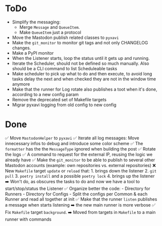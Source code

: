 # ToDo

- Simplify the messaging:
    - Merge `Message` and `QueueItem`.
    - Make `QueueItem` just a protocol
- Move the Mastodon publish related classes to `pyxavi`
- Make the `git_monitor` to monitor git tags and not only CHANGELOG changes.
- Make a PyPI monitor
- When the Listener starts, loop the status until it gets up and running.
- Iterate the Scheduler, should not be defined so much manually. Also should be a CLI command to list Scheduleable tasks
- Make scheduler to pick up what to do and then execute, to avoid long tasks delay the next and when checked they are not in the window time anymore
- Make that the runner for Log rotate also publishes a toot when it's done, according to a new config param
- Remove the deprecated set of Makefile targets
- Migrar pyxavi logging from old config to new config

# Done

✅ Move `MastodonHelper` to `pyxavi`
✅ Iterate all log messages: Move innecessary infos to debug and introduce some color scheme
✅ The `formatter` has the the `MessageType` ignored when building the post
✅ Rotate the logs
✅ A command to request for the external IP, reusing the logic we already have
✅ Make the `git_monitor` to be able to publish to several other Mastodon accounts (example: own repositories vs. external repositories)
❌ New `Makefile` target `update` or `reload` that: 
    1. brings down the listener
    2. `git pull`
    3. `poetry install` and a possible `poetry lock`
    4. brings up the listener
    ➡️ Won't do, as obscures the tasks to do and now we have a tool to start/stop/status the Listener
✅ Organize better the code:
    - Directory for Runners
    - Directory for Configs
    - Split the configs per Common & each Runner and read all together at init
✅ Make that the runner `listen` publishes a message when starts listening
    ➡️ the new main runner is more verbose
✅ Fix `Makefile` target `background`.
    ➡️ Moved from targets in `Makefile` to a main runner with commands





